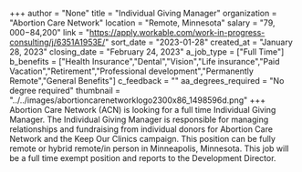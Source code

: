 +++
author = "None"
title = "Individual Giving Manager"
organization = "Abortion Care Network"
location = "Remote, Minnesota"
salary = "$79,000-$84,200"
link = "https://apply.workable.com/work-in-progress-consulting/j/6351A1953E/"
sort_date = "2023-01-28"
created_at = "January 28, 2023"
closing_date = "February 24, 2023"
a_job_type = ["Full Time"]
b_benefits = ["Health Insurance","Dental","Vision","Life insurance","Paid Vacation","Retirement","Professional development","Permanently Remote","General Benefits"]
c_feedback = ""
aa_degrees_required = "No degree required"
thumbnail = "../../images/abortioncarenetworklogo2300x86_1498596d.png"
+++
Abortion Care Network (ACN) is looking for a full time Individual Giving Manager. The Individual Giving Manager is responsible for managing relationships and fundraising from individual donors for Abortion Care Network and the Keep Our Clinics campaign. This position can be fully remote or hybrid remote/in person in Minneapolis, Minnesota. This job will be a full time exempt position and reports to the Development Director.